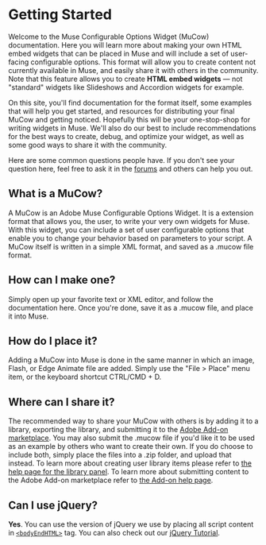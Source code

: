 # Getting Started
Welcome to the Muse Configurable Options Widget (MuCow) documentation. Here you
will learn more about making your own HTML embed widgets that can be placed in
Muse and will include a set of user-facing configurable options. This format
will allow you to create content not currently available in Muse, and easily
share it with others in the community. Note that this feature allows you to
create **HTML embed widgets** &mdash; not "standard" widgets like Slideshows
and Accordion widgets for example.

On this site, you'll find documentation for the format itself, some examples
that will help you get started, and resources for distributing your final MuCow
and getting noticed. Hopefully this will be your one-stop-shop for writing
widgets in Muse. We'll also do our best to include recommendations for the best
ways to create, debug, and optimize your widget, as well as some good ways to
share it with the community.

Here are some common questions people have. If you don't see your question
here, feel free to ask it in the [forums][1] and others can help you out.

## What is a MuCow?
A MuCow is an Adobe Muse Configurable Options Widget. It is a extension format
that allows you, the user, to write your very own widgets for Muse. With this
widget, you can include a set of user configurable options that enable you to
change your behavior based on parameters to your script. A MuCow itself is
written in a simple XML format, and saved as a .mucow file format.

## How can I make one?
Simply open up your favorite text or XML editor, and follow the documentation
here. Once you're done, save it as a .mucow file, and place it into Muse.

## How do I place it?
Adding a MuCow into Muse is done in the same manner in which an image, Flash,
or Edge Animate file are added. Simply use the "File > Place" menu item, or
the keyboard shortcut CTRL/CMD + D.

## Where can I share it?
The recommended way to share your MuCow with others is by adding it to a
library, exporting the library, and submitting it to the [Adobe Add-on
marketplace][2]. You may also submit the .mucow file if you'd like it to be
used as an example by others who want to create their own. If you do choose to
include both, simply place the files into a .zip folder, and upload that
instead. To learn more about creating user library items please refer to
[the help page for the library panel][3]. To learn more about submitting
content to the Adobe Add-on marketplace refer to [the Add-on help page][6].

## Can I use jQuery?

**Yes**. You can use the version of jQuery we use by placing all script content
in [`<bodyEndHTML>`][4] tag. You can also check out our [jQuery Tutorial][5].

 [1]: http://forums.adobe.com/community/muse
 [2]: http://www.adobe.com/go/muse_add-ons
 [3]: http://helpx.adobe.com/en/muse/tutorials/organizing-reusing-elements-using-library-panel.html
 [4]: ./04-Content%20Tags.md
 [5]: ./06-Tutorials.md
 [6]: https://www.adobeexchange.com/resources
 